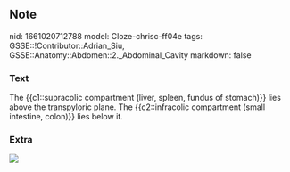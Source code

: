 ## Note
nid: 1661020712788
model: Cloze-chrisc-ff04e
tags: GSSE::!Contributor::Adrian_Siu, GSSE::Anatomy::Abdomen::2._Abdominal_Cavity
markdown: false

### Text
The {{c1::supracolic compartment (liver, spleen, fundus of stomach)}} lies above the transpyloric plane. The {{c2::infracolic compartment (small intestine, colon)}} lies below it.

### Extra
<img src="Gray912231.jpg">
